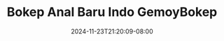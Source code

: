 --- 
title: "Bokep Anal Baru Indo  GemoyBokep"
description: "  bokep Bokep Anal Baru Indo  GemoyBokep instagram full terbaru"
date: 2024-11-23T21:20:09-08:00
file_code: "92kbzdzav7pi"
draft: false
cover: "9kno7bucm08nhsip.jpg"
tags: ["Bokep", "Anal", "Baru", "Indo", "GemoyBokep", "bokep-indo", "bokep-viral", "bokep-ig"]
length: 51
fld_id: "1483139"
foldername: "Anal indo"
categories: ["Anal indo"]
views: 0
---